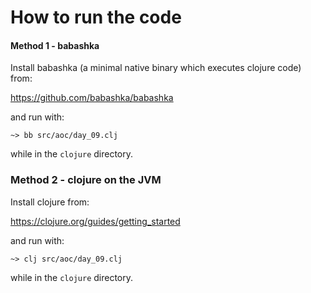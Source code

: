 # How to run the code

#### Method 1 - babashka
Install babashka (a minimal native binary which executes
clojure code) from:

https://github.com/babashka/babashka

and run with: 

```
~> bb src/aoc/day_09.clj
```

while in the `clojure` directory.


### Method 2 - clojure on the JVM
Install clojure from: 

https://clojure.org/guides/getting_started

and run with: 

```
~> clj src/aoc/day_09.clj
```

while in the `clojure` directory.

